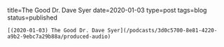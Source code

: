 
title=The Good Dr. Dave Syer
date=2020-01-03
type=post
tags=blog
status=published
~~~~~~
[(2020-01-03) The Good Dr. Dave Syer](/podcasts/3d0c5700-8e81-4220-a9b2-9ebc7a29b88a/produced-audio) 
            